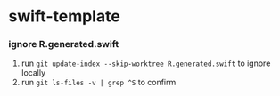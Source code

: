 # swift-template

### ignore R.generated.swift
1. run `git update-index --skip-worktree R.generated.swift` to ignore locally
1. run `git ls-files -v | grep ^S` to confirm
